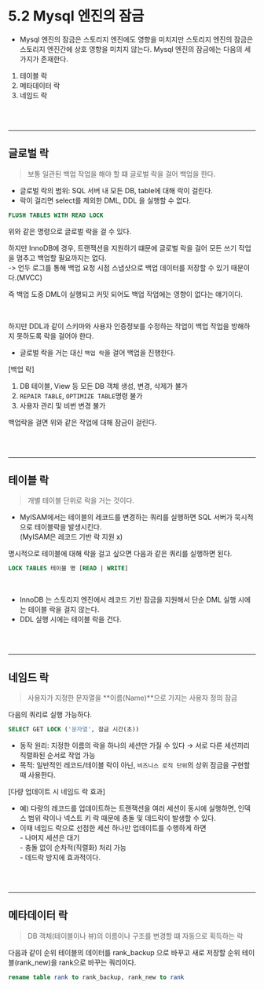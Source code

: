# 5.2 Mysql 엔진의 잠금

- Mysql 엔진의 잠금은 스토리지 엔진에도 영향을 미치지만 스토리지 엔진의 잠금은 스토리지 엔진간에 상호 영향을 미치지 않는다.
Mysql 엔진의 잠금에는 다음의 세가지가 존재한다.

1. 테이블 락
2. 메타데이터 락
3. 네임드 락

<br>
<br>

---

## 글로벌 락
> 보통 일관된 백업 작업을 해야 할 떄 글로벌 락을 걸어 백업을 한다.

- 글로벌 락의 범위: SQL 서버 내 모든 DB, table에 대해 락이 걸린다.
- 락이 걸리면 select를 제외한 DML, DDL 을 실행할 수 없다.

```sql
FLUSH TABLES WITH READ LOCK
```
위와 같은 명령으로 글로벌 락을 걸 수 있다.

하지만 InnoDB에 경우, 트랜잭션을 지원하기 떄문에 글로벌 락을 걸어 모든 쓰기 작업을 멈추고 백업할 필요까지는 없다.  
-> 언두 로그를 통해 백업 요청 시점 스냅샷으로 백업 데이터를 저장할 수 있기 때문이다.(MVCC)  

즉 백업 도중 DML이 실행되고 커밋 되어도 백업 작업에는 영향이 없다는 얘기이다.

<br>

하지만 DDL과 같이 스키마와 사용자 인증정보를 수정하는 작업이 백업 작업을 방해하지 못하도록 락을 걸어야 한다.
- 글로벌 락을 거는 대신 `백업 락`을 걸어 백업을 진행한다.

[백업 락]
1. DB 테이블, View 등 모든 DB 객체 생성, 변경, 삭제가 불가
2. `REPAIR TABLE`, `OPTIMIZE TABLE`명령 불가
3. 사용자 관리 및 비번 변경 불가

백업락을 걸면 위와 같은 작업에 대해 잠금이 걸린다.



<br>
<br>

---
## 테이블 락
> 개별 테이블 단위로 락을 거는 것이다.

- MyISAM에서는 테이블의 레코드를 변경하는 쿼리를 실행하면 SQL 서버가 묵시적으로 테이블락을 발생시킨다.  
  (MyISAM은 레코드 기반 락 지원 x)

명시적으로 테이블에 대해 락을 걸고 싶으면 다음과 같은 쿼리를 실행하면 된다.
```sql
LOCK TABLES 테이블 명 [READ | WRITE]
```


<br>


- InnoDB 는 스토리지 엔진에서 레코드 기반 잠금을 지원해서 단순 DML 실행 시에는 테이블 락을 걸지 않는다.
- DDL 실행 시에는 테이블 락을 건다.




<br>
<br>

---
## 네임드 락
> 사용자가 지정한 문자열을 **이름(Name)**으로 가지는 사용자 정의 잠금

다음의 쿼리로 실행 가능하다.
```sql
SELECT GET LOCK ('문자열', 잠금 시간(초))
```

- 동작 원리: 지정한 이름의 락을 하나의 세션만 가질 수 있다 → 서로 다른 세션끼리 직렬화된 순서로 작업 가능
- 목적: 일반적인 레코드/테이블 락이 아닌, `비즈니스 로직 단위`의 상위 잠금을 구현할 때 사용한다.

[다량 업데이트 시 네임드 락 효과]
- 예) 다량의 레코드를 업데이트하는 트랜잭션을 여러 세션이 동시에 실행하면, 인덱스 범위 락이나 넥스트 키 락 때문에 충돌 및 데드락이 발생할 수 있다.
- 이때 네임드 락으로 선점한 세션 하나만 업데이트를 수행하게 하면  
	  -	나머지 세션은 대기  
	  -	충돌 없이 순차적(직렬화) 처리 가능  
	  -	데드락 방지에 효과적이다.  
  



<br>
<br>

---
## 메타데이터 락
> DB 객체(테이블이나 뷰)의 이름이나 구조를 변경할 떄 자동으로 획득하는 락

다음과 같이 순위 테이블의 데이터를 rank_backup 으로 바꾸고 새로 저장할 순위 테이블(rank_new)을 rank으로 바꾸는 쿼리이다.
```sql
rename table rank to rank_backup, rank_new to rank
```
